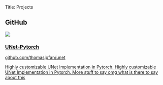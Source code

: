 Title: Projects

<section class="projects">
    <h2>GitHub</h2>
    <section class="project-list">
        <a href="/2015/09/bayesian-coin-flips/">
            <div class="project-wrapper">
                <img class="project-image image-process-minor" src="/images/20150813_PCABeforeRegression/front.png">
                <h3>UNet-Pytorch</h3>
                <span>github.com/thomasjpfan/unet</span>
                <p>Highly customizable UNet Implementation in Pytorch. Highly customizable UNet Implementation in Pytorch. More stuff to say omg what is there to say about this</p>
            </div>
        </a>
    </section>
</section>
